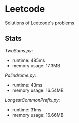 # Leetcode
Solutions of Leetcode's problems

## Stats
_TwoSums.py_:
  - runtime: 485ms
  - memory usage: 17.3MB
    
_Palindrome.py_:
  - runtime: 43ms
  - memory usage: 16.54MB

_LongestCommonPrefix.py_:
  - runtime: 31ms
  - memory usage: 16.66MB

